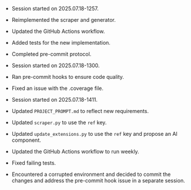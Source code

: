 - Session started on 2025.07.18-1257.
- Reimplemented the scraper and generator.
- Updated the GitHub Actions workflow.
- Added tests for the new implementation.
- Completed pre-commit protocol.

- Session started on 2025.07.18-1300.
- Ran pre-commit hooks to ensure code quality.
- Fixed an issue with the .coverage file.

- Session started on 2025.07.18-1411.
- Updated `PROJECT_PROMPT.md` to reflect new requirements.
- Updated `scraper.py` to use the `ref` key.
- Updated `update_extensions.py` to use the `ref` key and propose an AI component.
- Updated the GitHub Actions workflow to run weekly.
- Fixed failing tests.
- Encountered a corrupted environment and decided to commit the changes and address the pre-commit hook issue in a separate session.
